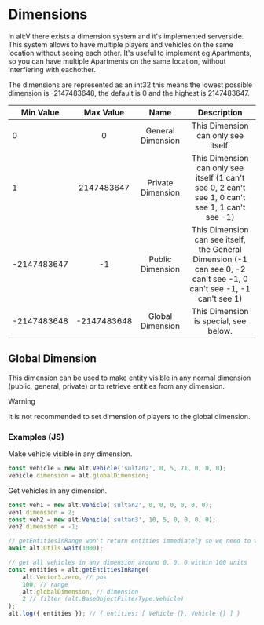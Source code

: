 # Dimensions

In alt:V there exists a dimension system and it's implemented serverside. This system allows to have multiple players and vehicles on the same location without seeing each other. It's useful to implement eg Apartments, so you can have multiple Apartments on the same location, without interfiering with eachother.

The dimensions are represented as an int32 this means the lowest possible dimension is -2147483648, the default is 0 and the highest is 2147483647.

| Min Value   |              Max Value             |         Name           |   Description |
| ------ | :-------------------------------: | :-------------------------------: | :-------------------------------------------------------: |
|   0           |   0           |  General Dimension    | This Dimension can only see itself. |
|   1           |   2147483647  |   Private Dimension   | This Dimension can only see itself (1 can't see 0, 2 can't see 1, 0 can't see 1, 1 can't see -1)
| -2147483647   |   -1          |   Public Dimension    | This Dimension can see itself, the General Dimension (-1 can see 0, -2 can't see -1, 0 can't see -1, -1 can't see 1) |
|   -2147483648 |   -2147483648 |   Global Dimension    | This Dimension is special, see below. |

## Global Dimension

This dimension can be used to make entity visible in any normal dimension (public, general, private) or to retrieve entities from any dimension.

> [!WARNING]
> It is not recommended to set dimension of players to the global dimension.

### Examples (JS)

Make vehicle visible in any dimension.

```js
const vehicle = new alt.Vehicle('sultan2', 0, 5, 71, 0, 0, 0);
vehicle.dimension = alt.globalDimension;
```

Get vehicles in any dimension.

```js
const veh1 = new alt.Vehicle('sultan2', 0, 0, 0, 0, 0, 0);
veh1.dimension = 2;
const veh2 = new alt.Vehicle('sultan3', 10, 5, 0, 0, 0, 0);
veh2.dimension = -1;

// getEntitiesInRange won't return entities immediately so we need to wait some time
await alt.Utils.wait(1000);

// get all vehicles in any dimension around 0, 0, 0 within 100 units
const entities = alt.getEntitiesInRange(
    alt.Vector3.zero, // pos
    100, // range
    alt.globalDimension, // dimension
    2 // filter (alt.BaseObjectFilterType.Vehicle)
);
alt.log({ entities }); // { entities: [ Vehicle {}, Vehicle {} ] }
```
